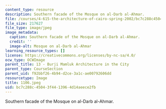 ```yaml
---
content_type: resource
description: Southern facade of the Mosque on al-Darb al-Ahmar.
file: /courses/4-615-the-architecture-of-cairo-spring-2002/bc7c288c45043f4413964d14aeece2fb_1106.jpeg
file_size: 217627
file_type: image/jpeg
image_metadata:
  caption: Southern facade of the Mosque on al-Darb al-Ahmar.
  credit: ''
  image-alt: Mosque on al-Darb al-Ahmar
learning_resource_types: []
license: https://creativecommons.org/licenses/by-nc-sa/4.0/
ocw_type: OCWImage
parent_title: 13 - Burji Mamluk Architecture in the City
parent_type: CourseSection
parent_uid: f92bbf26-4b94-d2ce-3a1c-ae00792606dd
resourcetype: Image
title: 1106.jpeg
uid: bc7c288c-4504-3f44-1396-4d14aeece2fb
---
```

Southern facade of the Mosque on al-Darb al-Ahmar.